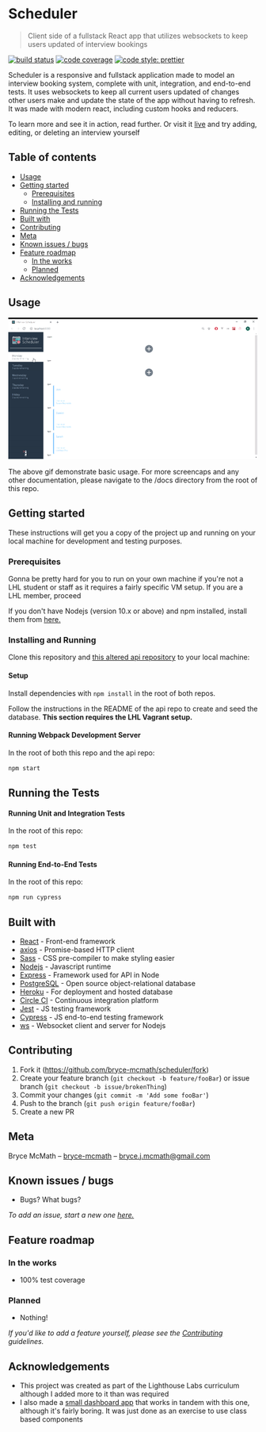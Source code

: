# Scheduler

> Client side of a fullstack React app that utilizes websockets to keep users updated of interview bookings

<!-- Badges -->

[![build status](https://img.shields.io/circleci/build/github/bryce-mcmath/scheduler/master?label=circleci)](https://circleci.com/gh/bryce-mcmath/scheduler)
[![code coverage](https://img.shields.io/codecov/c/github/bryce-mcmath/scheduler/production.svg)](https://codecov.io/gh/bryce-mcmath/scheduler/)
[![code style: prettier](https://img.shields.io/badge/code_style-prettier-ff69b4.svg)](https://github.com/prettier/prettier)

Scheduler is a responsive and fullstack application made to model an interview booking system, complete with unit, integration, and end-to-end tests. It uses websockets to keep all current users updated of changes other users make and update the state of the app without having to refresh. It was made with modern react, including custom hooks and reducers.

To learn more and see it in action, read further. Or visit it [live](https://suspicious-hodgkin-62d695.netlify.com/) and try adding, editing, or deleting an interview yourself

## Table of contents

- [Usage](#usage)
- [Getting started](#getting-started)
  - [Prerequisites](#prerequisites)
  - [Installing and running](#installing-and-running)
- [Running the Tests](#running-the-tests)
- [Built with](#built-with)
- [Contributing](#contributing)
- [Meta](#meta)
- [Known issues / bugs](#known-issues-/-bugs)
- [Feature roadmap](#feature-roadmap)
  - [In the works](#in-the-works)
  - [Planned](#planned)
- [Acknowledgements](#acknowledgements)

## Usage

<!-- Gif -->
![Scheduler Usage](https://raw.githubusercontent.com/bryce-mcmath/scheduler/master/docs/demo.gif)

The above gif demonstrate basic usage. For more screencaps and any other documentation, please navigate to the /docs directory from the root of this repo.

## Getting started

These instructions will get you a copy of the project up and running on your local machine for development and testing purposes.

### Prerequisites

Gonna be pretty hard for you to run on your own machine if you're not a LHL student or staff as it requires a fairly specific VM setup. If you are a LHL member, proceed

If you don't have Nodejs (version 10.x or above) and npm installed, install them from [here.](https://nodejs.org/en/)

### Installing and Running

Clone this repository and [this altered api repository](https://github.com/bryce-mcmath/scheduler-api) to your local machine:

#### Setup

Install dependencies with `npm install` in the root of both repos.

Follow the instructions in the README of the api repo to create and seed the database. **This section requires the LHL Vagrant setup.**

#### Running Webpack Development Server

In the root of both this repo and the api repo:

```sh
npm start
```

## Running the Tests

#### Running Unit and Integration Tests

In the root of this repo:

```sh
npm test
```

#### Running End-to-End Tests

In the root of this repo:

```sh
npm run cypress
```


## Built with

- [React](https://vuejs.org/) - Front-end framework
- [axios](https://github.com/axios/axios) - Promise-based HTTP client
- [Sass](https://sass-lang.com/) - CSS pre-compiler to make styling easier
- [Nodejs](https://nodejs.org/en/) - Javascript runtime
- [Express](https://expressjs.com/) - Framework used for API in Node
- [PostgreSQL](https://www.postgresql.org/) - Open source object-relational database
- [Heroku](https://www.heroku.com) - For deployment and hosted database
- [Circle CI](https://www.circleci.com) - Continuous integration platform
- [Jest](https://www.jestjs.io) - JS testing framework
- [Cypress](https://www.cypress.io) - JS end-to-end testing framework
- [ws](https://www.npmjs.com/package/ws) - Websocket client and server for Nodejs

## Contributing

1. Fork it (<https://github.com/bryce-mcmath/scheduler/fork>)
2. Create your feature branch (`git checkout -b feature/fooBar`) or issue branch (`git checkout -b issue/brokenThing`)
3. Commit your changes (`git commit -m 'Add some fooBar'`)
4. Push to the branch (`git push origin feature/fooBar`)
5. Create a new PR

## Meta

Bryce McMath – [bryce-mcmath](https://github.com/bryce-mcmath) – [bryce.j.mcmath@gmail.com](mailto:bryce.j.mcmath@gmail.com)

## Known issues / bugs

- Bugs? What bugs?

_To add an issue, start a new one [here.](https://github.com/bryce-mcmath/scheduler/issues)_

## Feature roadmap

### In the works

- 100% test coverage

### Planned

- Nothing!

_If you'd like to add a feature yourself, please see the [Contributing](#contributing) guidelines._

## Acknowledgements

- This project was created as part of the Lighthouse Labs curriculum although I added more to it than was required
- I also made a [small dashboard app](https://github.com/bryce-mcmath/scheduler-dashboard) that works in tandem with this one, although it's fairly boring. It was just done as an exercise to use class based components
